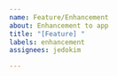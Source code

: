 ```yaml
---
name: Feature/Enhancement
about: Enhancement to app
title: "[Feature] "
labels: enhancement
assignees: jedokim

---
```



